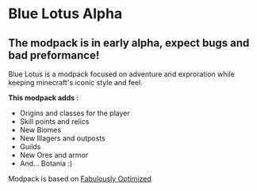 <h1>Blue Lotus Alpha</h1>

<h2>The modpack is in early alpha, expect bugs and bad preformance!</h2>

Blue Lotus is a modpack focused on adventure and exproration while keeping minecraft's iconic style and feel. 

<b>This modpack adds :</b>
- Origins and classes for the player
- Skill points and relics
- New Biomes
- New Illagers and outposts
- Guilds
- New Ores and armor
- And... Botania :)

Modpack is based on [Fabulously Optimized](https://modrinth.com/modpack/fabulously-optimized)
